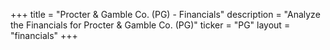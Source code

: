 +++
title = "Procter & Gamble Co. (PG) - Financials"
description = "Analyze the Financials for Procter & Gamble Co. (PG)"
ticker = "PG"
layout = "financials"
+++


